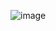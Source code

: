 ![image](https://github.com/AleksanderQS/Excel_Data_Emailer/assets/163171792/b8b0a0ad-5d08-4d07-acc4-302bd7352a60)
